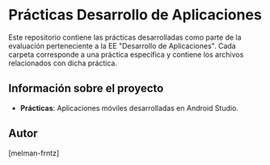 # Prácticas Desarrollo de Aplicaciones

Este repositorio contiene las prácticas desarrolladas como parte de la evaluación perteneciente a la EE "Desarrollo de Aplicaciones". Cada carpeta corresponde a una práctica específica y contiene los archivos relacionados con dicha práctica.

## Información sobre el proyecto

- **Prácticas**: Aplicaciones móviles desarrolladas en Android Studio.

## Autor

[melman-frntz]